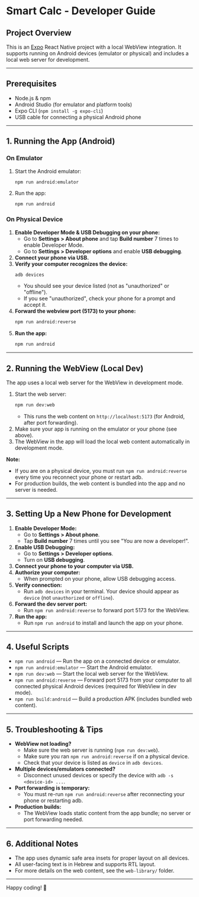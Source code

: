 # Smart Calc - Developer Guide

## Project Overview
This is an [Expo](https://expo.dev) React Native project with a local WebView integration. It supports running on Android devices (emulator or physical) and includes a local web server for development.

---

## Prerequisites
- Node.js & npm
- Android Studio (for emulator and platform tools)
- Expo CLI (`npm install -g expo-cli`)
- USB cable for connecting a physical Android phone

---

## 1. Running the App (Android)

### On Emulator
1. Start the Android emulator:
   ```sh
   npm run android:emulator
   ```
2. Run the app:
   ```sh
   npm run android
   ```

### On Physical Device
1. **Enable Developer Mode & USB Debugging on your phone:**
   - Go to **Settings > About phone** and tap **Build number** 7 times to enable Developer Mode.
   - Go to **Settings > Developer options** and enable **USB debugging**.
2. **Connect your phone via USB.**
3. **Verify your computer recognizes the device:**
   ```sh
   adb devices
   ```
   - You should see your device listed (not as "unauthorized" or "offline").
   - If you see "unauthorized", check your phone for a prompt and accept it.
4. **Forward the webview port (5173) to your phone:**
   ```sh
   npm run android:reverse
   ```
5. **Run the app:**
   ```sh
   npm run android
   ```

---

## 2. Running the WebView (Local Dev)

The app uses a local web server for the WebView in development mode.

1. Start the web server:
   ```sh
   npm run dev:web
   ```
   - This runs the web content on `http://localhost:5173` (for Android, after port forwarding).
2. Make sure your app is running on the emulator or your phone (see above).
3. The WebView in the app will load the local web content automatically in development mode.

**Note:**
- If you are on a physical device, you must run `npm run android:reverse` every time you reconnect your phone or restart adb.
- For production builds, the web content is bundled into the app and no server is needed.

---

## 3. Setting Up a New Phone for Development

1. **Enable Developer Mode:**
   - Go to **Settings > About phone**.
   - Tap **Build number** 7 times until you see "You are now a developer!".
2. **Enable USB Debugging:**
   - Go to **Settings > Developer options**.
   - Turn on **USB debugging**.
3. **Connect your phone to your computer via USB.**
4. **Authorize your computer:**
   - When prompted on your phone, allow USB debugging access.
5. **Verify connection:**
   - Run `adb devices` in your terminal. Your device should appear as `device` (not `unauthorized` or `offline`).
6. **Forward the dev server port:**
   - Run `npm run android:reverse` to forward port 5173 for the WebView.
7. **Run the app:**
   - Run `npm run android` to install and launch the app on your phone.

---

## 4. Useful Scripts
- `npm run android` — Run the app on a connected device or emulator.
- `npm run android:emulator` — Start the Android emulator.
- `npm run dev:web` — Start the local web server for the WebView.
- `npm run android:reverse` — Forward port 5173 from your computer to all connected physical Android devices (required for WebView in dev mode).
- `npm run build:android` — Build a production APK (includes bundled web content).

---

## 5. Troubleshooting & Tips
- **WebView not loading?**
  - Make sure the web server is running (`npm run dev:web`).
  - Make sure you ran `npm run android:reverse` if on a physical device.
  - Check that your device is listed as `device` in `adb devices`.
- **Multiple devices/emulators connected?**
  - Disconnect unused devices or specify the device with `adb -s <device-id> ...`.
- **Port forwarding is temporary:**
  - You must re-run `npm run android:reverse` after reconnecting your phone or restarting adb.
- **Production builds:**
  - The WebView loads static content from the app bundle; no server or port forwarding needed.

---

## 6. Additional Notes
- The app uses dynamic safe area insets for proper layout on all devices.
- All user-facing text is in Hebrew and supports RTL layout.
- For more details on the web content, see the `web-library/` folder.

---

Happy coding! 🚀
